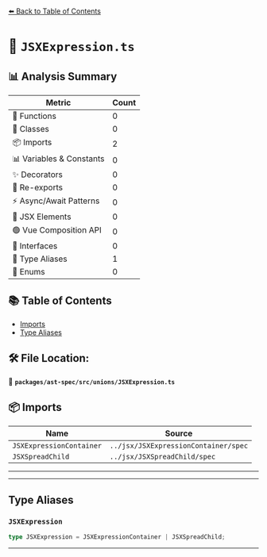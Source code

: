 [⬅️ Back to Table of Contents](../../../../index.md)

# 📄 `JSXExpression.ts`

## 📊 Analysis Summary

| Metric | Count |
|--------|-------|
| 🔧 Functions | 0 |
| 🧱 Classes | 0 |
| 📦 Imports | 2 |
| 📊 Variables & Constants | 0 |
| ✨ Decorators | 0 |
| 🔄 Re-exports | 0 |
| ⚡ Async/Await Patterns | 0 |
| 💠 JSX Elements | 0 |
| 🟢 Vue Composition API | 0 |
| 📐 Interfaces | 0 |
| 📑 Type Aliases | 1 |
| 🎯 Enums | 0 |

## 📚 Table of Contents

- [Imports](#imports)
- [Type Aliases](#type-aliases)

## 🛠️ File Location:
📂 **`packages/ast-spec/src/unions/JSXExpression.ts`**

## 📦 Imports

| Name | Source |
|------|--------|
| `JSXExpressionContainer` | `../jsx/JSXExpressionContainer/spec` |
| `JSXSpreadChild` | `../jsx/JSXSpreadChild/spec` |


---


---

## Type Aliases

### `JSXExpression`

```ts
type JSXExpression = JSXExpressionContainer | JSXSpreadChild;
```


---